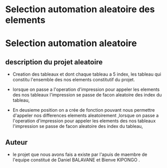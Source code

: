 # Selection automation aleatoire des elements
# Selection automation aleatoire

 ## description du projet aleatoire

- Creation des tableaux et dont chaque tableau a 5 index,
les tableau qui constitu l'ensemble des nos elements constitutif du projet.


- lorsque on passe a l'operation d'impression  pour appeler les elements des nos tableaux l'impression se  passe de facon aleatoire des index du tableau,
- En deusieme position on a crée de fonction pouvant nous permettre d'appeler nos differences elements  aleatoirement ,lorsque on passe a l'operation d'impression  pour appeler les elements des nos tableaux l'impression se  passe de facon aleatoire des index du tableau,

## Auteur
- le projet que nous avons fais a existe par l'apuis de maembre de l'equipe constitué de Daniel BALAVANE  et Bienve KIPONGO .


